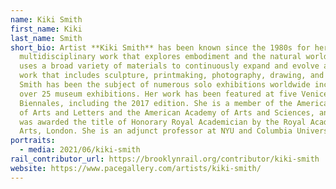 ```yaml
---
name: Kiki Smith
first_name: Kiki
last_name: Smith
short_bio: Artist **Kiki Smith** has been known since the 1980s for her
  multidisciplinary work that explores embodiment and the natural world. She
  uses a broad variety of materials to continuously expand and evolve a body of
  work that includes sculpture, printmaking, photography, drawing, and textiles.
  Smith has been the subject of numerous solo exhibitions worldwide including
  over 25 museum exhibitions. Her work has been featured at five Venice
  Biennales, including the 2017 edition. She is a member of the American Academy
  of Arts and Letters and the American Academy of Arts and Sciences, and in 2017
  was awarded the title of Honorary Royal Academician by the Royal Academy of
  Arts, London. She is an adjunct professor at NYU and Columbia University.
portraits:
  - media: 2021/06/kiki-smith
rail_contributor_url: https://brooklynrail.org/contributor/kiki-smith
website: https://www.pacegallery.com/artists/kiki-smith/
---
```

